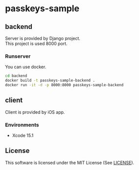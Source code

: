 # passkeys-sample

## backend

Server is provided by Django project.  
This project is used 8000 port.

### Runserver

You can use docker.

```bash
cd backend
docker build -t passkeys-sample-backend .
docker run -it -d -p 8000:8000 passkeys-sample-backend
```

## client

Client is provided by iOS app.

### Environments

- Xcode 15.1

## License

This software is licensed under the MIT License (See [LICENSE](LICENSE)).
